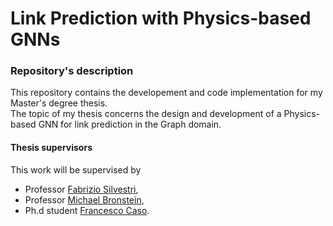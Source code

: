 # Link Prediction with Physics-based GNNs
### Repository's description
This repository contains the developement and code implementation for my Master's degree thesis.  
The topic of my thesis concerns the design and development of a Physics-based GNN for link prediction in the Graph domain.  


#### Thesis supervisors
This work will be supervised by 
* Professor [Fabrizio Silvestri](https://www.diag.uniroma1.it/users/fabrizio_silvestri),
* Professor [Michael Bronstein](https://www.cs.ox.ac.uk/people/michael.bronstein/),  
* Ph.d student [Francesco Caso](https://phd.uniroma1.it/web/FRANCESCO-CASO_nP1763630_EN.aspx). 
